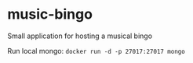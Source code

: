 # music-bingo
Small application for hosting a musical bingo

Run local mongo:
`docker run -d -p 27017:27017 mongo`